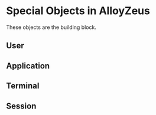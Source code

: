 # Special Objects in AlloyZeus

These objects are the building block.

## User

## Application

## Terminal

## Session
